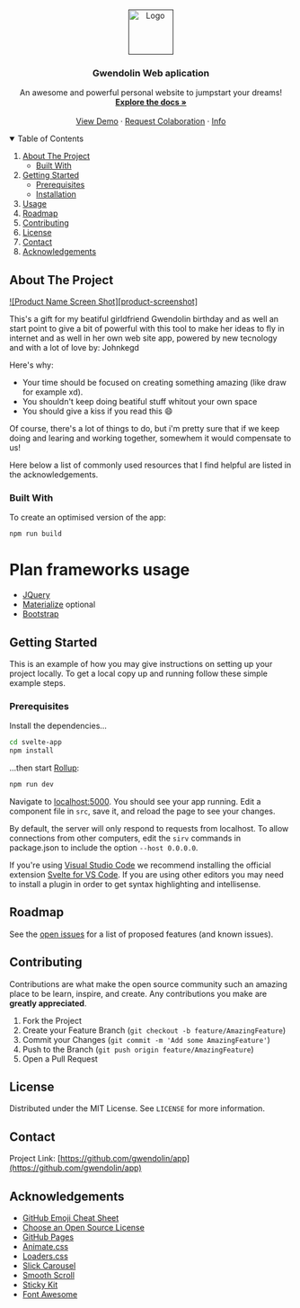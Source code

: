 <!--
[![Contributors][contributors-shield]][https://github.com/johnkegd]
[![Forks][forks-shield]][forks-url]
[![Stargazers][stars-shield]][stars-url]
[![Issues][issues-shield]][issues-url]
[![MIT License][license-shield]][license-url]
[![LinkedIn][linkedin-shield]][linkedin-url]
-->

<!-- PROJECT LOGO -->
<br />
<p align="center">
  <a href="">
    <img src="https://media.giphy.com/media/U1UTmQ0wST31rQT5wE/giphy.gif" alt="Logo" width="80" height="80">
  </a>

  <h3 align="center">Gwendolin Web aplication</h3>

  <p align="center">
    An awesome and powerful personal website to jumpstart your dreams!
    <br />
    <a href="README"><strong>Explore the docs »</strong></a>
    <br />
    <br />
    <a href="https://gwendolin.netlify.app">View Demo</a>
    ·
    <a href="/issues">Request Colaboration</a>
    ·
    <a href="/ssues">Info</a>
  </p>
</p>



<!-- TABLE OF CONTENTS -->
<details open="open">
  <summary>Table of Contents</summary>
  <ol>
    <li>
      <a href="#about-the-project">About The Project</a>
      <ul>
        <li><a href="#built-with">Built With</a></li>
      </ul>
    </li>
    <li>
      <a href="#getting-started">Getting Started</a>
      <ul>
        <li><a href="#prerequisites">Prerequisites</a></li>
        <li><a href="#installation">Installation</a></li>
      </ul>
    </li>
    <li><a href="#usage">Usage</a></li>
    <li><a href="#roadmap">Roadmap</a></li>
    <li><a href="#contributing">Contributing</a></li>
    <li><a href="#license">License</a></li>
    <li><a href="#contact">Contact</a></li>
    <li><a href="#acknowledgements">Acknowledgements</a></li>
  </ol>
</details>



<!-- ABOUT THE PROJECT -->
## About The Project

[![Product Name Screen Shot][product-screenshot]](https://none.com)

This's a gift for my beatiful girldfriend Gwendolin birthday and as well an start point to give a bit of powerful with this tool to make her ideas to fly in internet and as well in her own web site app, powered by new tecnology and with a lot of love
by: Johnkegd

Here's why:
* Your time should be focused on creating something amazing (like draw for example xd).
* You shouldn't keep doing beatiful stuff whitout your own space
* You should give a kiss if you read this :smile:

Of course, there's a lot of things to do, but i'm pretty sure that if we keep doing and learing and working together, somewhem it would compensate to us!

Here below a list of commonly used resources that I find helpful are listed in the acknowledgements.

### Built With

To create an optimised version of the app:

```bash
npm run build
```

# Plan frameworks usage
* [JQuery](https://jquery.com)
* [Materialize](https://laravel.com)
optional 
* [Bootstrap](https://getbootstrap.com)



<!-- GETTING STARTED -->
## Getting Started

This is an example of how you may give instructions on setting up your project locally.
To get a local copy up and running follow these simple example steps.

### Prerequisites

Install the dependencies...

```bash
cd svelte-app
npm install
```

...then start [Rollup](https://rollupjs.org):

```bash
npm run dev
```

Navigate to [localhost:5000](http://localhost:5000). You should see your app running. Edit a component file in `src`, save it, and reload the page to see your changes.

By default, the server will only respond to requests from localhost. To allow connections from other computers, edit the `sirv` commands in package.json to include the option `--host 0.0.0.0`.

If you're using [Visual Studio Code](https://code.visualstudio.com/) we recommend installing the official extension [Svelte for VS Code](https://marketplace.visualstudio.com/items?itemName=svelte.svelte-vscode). If you are using other editors you may need to install a plugin in order to get syntax highlighting and intellisense.



<!-- ROADMAP -->
## Roadmap

See the [open issues](https://github.com/johnkegd/gwendolin/issues) for a list of proposed features (and known issues).



<!-- CONTRIBUTING -->
## Contributing

Contributions are what make the open source community such an amazing place to be learn, inspire, and create. Any contributions you make are **greatly appreciated**.

1. Fork the Project
2. Create your Feature Branch (`git checkout -b feature/AmazingFeature`)
3. Commit your Changes (`git commit -m 'Add some AmazingFeature'`)
4. Push to the Branch (`git push origin feature/AmazingFeature`)
5. Open a Pull Request



<!-- LICENSE -->
## License

Distributed under the MIT License. See `LICENSE` for more information.



<!-- CONTACT -->
## Contact

Project Link: [https://github.com/gwendolin/app](https://github.com/gwendolin/app)



<!-- ACKNOWLEDGEMENTS -->
## Acknowledgements
* [GitHub Emoji Cheat Sheet](https://www.webpagefx.com/tools/emoji-cheat-sheet)
* [Choose an Open Source License](https://choosealicense.com)
* [GitHub Pages](https://pages.github.com)
* [Animate.css](https://daneden.github.io/animate.css)
* [Loaders.css](https://connoratherton.com/loaders)
* [Slick Carousel](https://kenwheeler.github.io/slick)
* [Smooth Scroll](https://github.com/cferdinandi/smooth-scroll)
* [Sticky Kit](http://leafo.net/sticky-kit)
* [Font Awesome](https://fontawesome.com)
